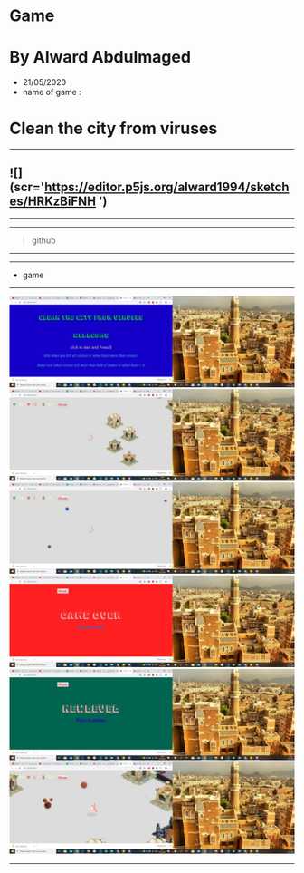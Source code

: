 # Game
# **By Alward Abdulmaged**
* 21/05/2020
* name of game :
# Clean the city from viruses
---
![](scr='https://editor.p5js.org/alward1994/sketches/HRKzBiFNH
')
---
***
____
>github
---
***
* game
---
![](photo/g1.jpg)
![](photo/g2.jpg)
![](photo/g3.jpg)
![](photo/g4.jpg)
![](photo/g5.jpg)
![](photo/g6.jpg)
***

